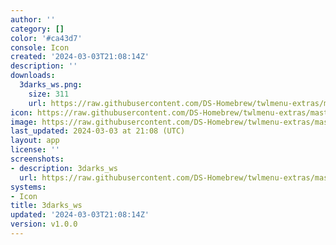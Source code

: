 ```yaml
---
author: ''
category: []
color: '#ca43d7'
console: Icon
created: '2024-03-03T21:08:14Z'
description: ''
downloads:
  3darks_ws.png:
    size: 311
    url: https://raw.githubusercontent.com/DS-Homebrew/twlmenu-extras/master/_nds/TWiLightMenu/icons/3darks_ws.png
icon: https://raw.githubusercontent.com/DS-Homebrew/twlmenu-extras/master/_nds/TWiLightMenu/icons/3darks_ws.png
image: https://raw.githubusercontent.com/DS-Homebrew/twlmenu-extras/master/_nds/TWiLightMenu/icons/3darks_ws.png
last_updated: 2024-03-03 at 21:08 (UTC)
layout: app
license: ''
screenshots:
- description: 3darks_ws
  url: https://raw.githubusercontent.com/DS-Homebrew/twlmenu-extras/master/_nds/TWiLightMenu/icons/3darks_ws.png
systems:
- Icon
title: 3darks_ws
updated: '2024-03-03T21:08:14Z'
version: v1.0.0
---
```


